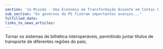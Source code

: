 ```yaml
---
section: '1a Missão - Uma Economia em Transformação Assente em Contas Equilibradas'
sub_section: "Os governos do PS fizeram importantes avanços..."
fulfilled_date:
links_to_news_articles:
---
```


Tornar os sistemas de bilhética interoperáveis, permitindo juntar títulos de transporte de diferentes regiões do país;